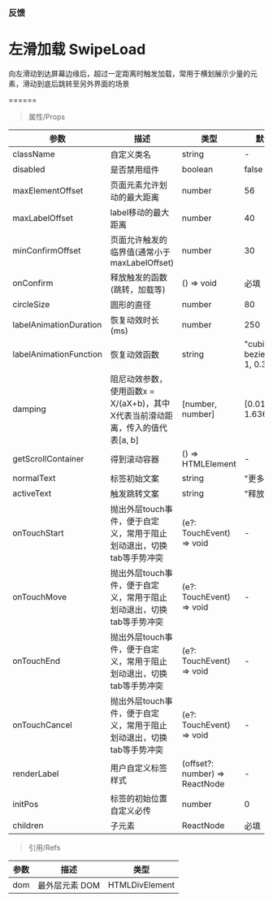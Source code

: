 ### 反馈

# 左滑加载 SwipeLoad

向左滑动到达屏幕边缘后，超过一定距离时触发加载，常用于横划展示少量的元素，滑动到底后跳转至另外界面的场景

======

> 属性/Props

|参数|描述|类型|默认值|
|----------|-------------|------|------|
|className|自定义类名|string|-|
|disabled|是否禁用组件|boolean|false|
|maxElementOffset|页面元素允许划动的最大距离|number|56|
|maxLabelOffset|label移动的最大距离|number|40|
|minConfirmOffset|页面允许触发的临界值(通常小于maxLabelOffset)|number|30|
|onConfirm|释放触发的函数(跳转，加载等)|() =\> void|必填|
|circleSize|圆形的直径|number|80|
|labelAnimationDuration|恢复动效时长(ms)|number|250|
|labelAnimationFunction|恢复动效函数|string|"cubic-bezier(0.14, 1, 0.34, 1)"|
|damping|阻尼动效参数，使用函数x = X/(aX\+b)，其中X代表当前滑动距离，传入的值代表\[a, b\]|\[number, number\]|[0.013312, 1.636345]|
|getScrollContainer|得到滚动容器|() =\> HTMLElement|-|
|normalText|标签初始文案|string|"更多"|
|activeText|触发跳转文案|string|"释放查看"|
|onTouchStart|抛出外层touch事件，便于自定义，常用于阻止划动退出，切换tab等手势冲突|(e?: TouchEvent) =\> void|-|
|onTouchMove|抛出外层touch事件，便于自定义，常用于阻止划动退出，切换tab等手势冲突|(e?: TouchEvent) =\> void|-|
|onTouchEnd|抛出外层touch事件，便于自定义，常用于阻止划动退出，切换tab等手势冲突|(e?: TouchEvent) =\> void|-|
|onTouchCancel|抛出外层touch事件，便于自定义，常用于阻止划动退出，切换tab等手势冲突|(e?: TouchEvent) =\> void|-|
|renderLabel|用户自定义标签样式|(offset?: number) =\> ReactNode|-|
|initPos|标签的初始位置 自定义必传|number|0|
|children|子元素|ReactNode|必填|

> 引用/Refs

|参数|描述|类型|
|----------|-------------|------|
|dom|最外层元素 DOM|HTMLDivElement|
